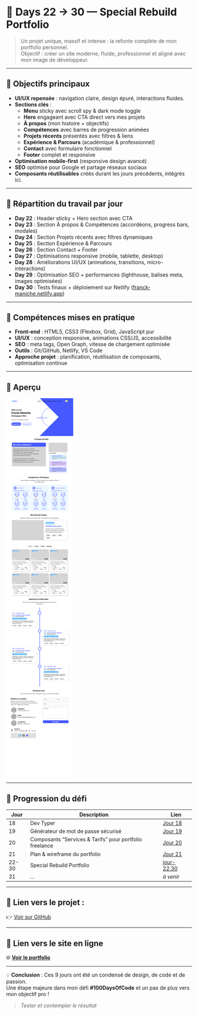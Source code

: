 # 🚀 Days 22 → 30 — Special Rebuild Portfolio

> Un projet unique, massif et intense : la refonte complète de mon portfolio personnel.  
> Objectif : créer un site moderne, fluide, professionnel et aligné avec mon image de développeur.

---

## 🎯 Objectifs principaux

- **UI/UX repensée** : navigation claire, design épuré, interactions fluides.
- **Sections clés** :
  - **Menu** sticky avec scroll spy & dark mode toggle
  - **Hero** engageant avec CTA direct vers mes projets
  - **À propos** (mon histoire + objectifs)
  - **Compétences** avec barres de progression animées
  - **Projets récents** présentés avec filtres & liens
  - **Expérience & Parcours** (académique & professionnel)
  - **Contact** avec formulaire fonctionnel
  - **Footer** complet et responsive
- **Optimisation mobile-first** (responsive design avancé)
- **SEO** optimisé pour Google et partage réseaux sociaux
- **Composants réutilisables** créés durant les jours précédents, intégrés ici.

---

## 📅 Répartition du travail par jour

- **Day 22** : Header sticky + Hero section avec CTA  
- **Day 23** : Section À propos & Compétences (accordéons, progress bars, modales)
- **Day 24** : Section Projets récents avec filtres dynamiques
- **Day 25** : Section Expérience & Parcours
- **Day 26** : Section Contact + Footer
- **Day 27** : Optimisations responsive (mobile, tablette, desktop)
- **Day 28** : Améliorations UI/UX (animations, transitions, micro-interactions)
- **Day 29** : Optimisation SEO + performances (lighthouse, balises meta, images optimisées)
- **Day 30** : Tests finaux + déploiement sur Netlify ([franck-maniche.netlify.app](https://franck-maniche.netlify.app))

---

## 📌 Compétences mises en pratique

- **Front-end** : HTML5, CSS3 (Flexbox, Grid), JavaScript pur
- **UI/UX** : conception responsive, animations CSS/JS, accessibilité
- **SEO** : meta tags, Open Graph, vitesse de chargement optimisée
- **Outils** : Git/GitHub, Netlify, VS Code
- **Approche projet** : planification, réutilisation de composants, optimisation continue

---

## 📸 Aperçu

![Aperçu Portfolio](../jour-21/wireframe.png)

---

## 📅 Progression du défi

| Jour | Description | Lien |
|------|-------------|------|
| 18 | Dev Typer | [Jour 18](../jour-18) |
| 19 | Générateur de mot de passe sécurisé | [Jour 19](../jour-19) |
| 20 | Composants “Services & Tarifs” pour portfolio freelance | [Jour 20](../jour-20) |
| 21 | Plan & wireframe du portfolio | [Jour 21](../jour-21) |
| 22-30 | Special Rebuild Portfolio | [jour-22.30](../jour-22.30) |
| 31 | ... | _à venir_ |

---

## 🔗 Lien vers le projet :
👉 [Voir sur GitHub](https://github.com/franckmanichedev/-100DaysOfCode/tree/main/jour-22.30)

---

## 🚀 Lien vers le site en ligne

🌐 **[Voir le portfolio](https://franck-maniche.netlify.app)**

---

💡 **Conclusion** : Ces 9 jours ont été un condensé de design, de code et de passion.  
Une étape majeure dans mon défi **#100DaysOfCode** et un pas de plus vers mon objectif pro !

> _Tester et contempler le résultat_